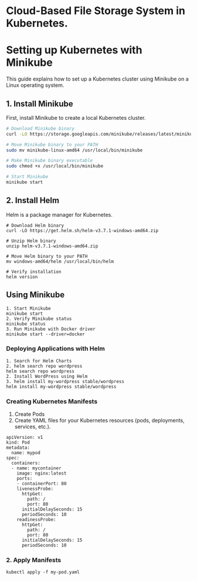 # Cloud-Based File Storage System in Kubernetes.
# Setting up Kubernetes with Minikube

This guide explains how to set up a Kubernetes cluster using Minikube on a Linux operating system.

## 1. Install Minikube

First, install Minikube to create a local Kubernetes cluster.

```bash
# Download Minikube binary
curl -LO https://storage.googleapis.com/minikube/releases/latest/minikube-linux-amd64

# Move Minikube binary to your PATH
sudo mv minikube-linux-amd64 /usr/local/bin/minikube

# Make Minikube binary executable
sudo chmod +x /usr/local/bin/minikube

# Start Minikube
minikube start
```
## 2. Install Helm
Helm is a package manager for Kubernetes.
```
# Download Helm binary
curl -LO https://get.helm.sh/helm-v3.7.1-windows-amd64.zip

# Unzip Helm binary
unzip helm-v3.7.1-windows-amd64.zip

# Move Helm binary to your PATH
mv windows-amd64/helm /usr/local/bin/helm

# Verify installation
helm version
```
## Using Minikube
```
1. Start Minikube
minikube start
2. Verify Minikube status
minikube status
3. Run Minikube with Docker driver
minikube start --driver=docker
```
### Deploying Applications with Helm
```
1. Search for Helm Charts
2. helm search repo wordpress
helm search repo wordpress
2. Install WordPress using Helm
3. helm install my-wordpress stable/wordpress
helm install my-wordpress stable/wordpress
```
### Creating Kubernetes Manifests
1. Create Pods
2. Create YAML files for your Kubernetes resources (pods, deployments, services, etc.).
```
apiVersion: v1
kind: Pod
metadata:
  name: mypod
spec:
  containers:
  - name: mycontainer
    image: nginx:latest
    ports:
    - containerPort: 80
    livenessProbe:
      httpGet:
        path: /
        port: 80
      initialDelaySeconds: 15
      periodSeconds: 10
    readinessProbe:
      httpGet:
        path: /
        port: 80
      initialDelaySeconds: 15
      periodSeconds: 10
```
### 2. Apply Manifests
```
kubectl apply -f my-pod.yaml
```
